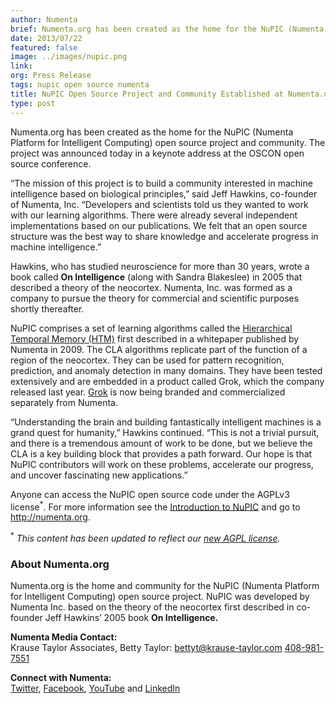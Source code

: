 ```yaml
---
author: Numenta
brief: Numenta.org has been created as the home for the NuPIC (Numenta Platform for Intelligent Computing) open source project and community.  The project was
date: 2013/07/22
featured: false
image: ../images/nupic.png
link:
org: Press Release
tags: nupic open source numenta
title: NuPIC Open Source Project and Community Established at Numenta.org
type: post
---
```


Numenta.org has been created as the home for the NuPIC (Numenta Platform for
Intelligent Computing) open source project and community.  The project was
announced today in a keynote address at the OSCON open source conference.

“The mission of this project is to build a community interested in machine
intelligence based on biological principles,” said Jeff Hawkins, co-founder of
Numenta, Inc. “Developers and scientists told us they wanted to work with our
learning algorithms.  There were already several independent implementations
based on our publications.  We felt that an open source structure was the best
way to share knowledge and accelerate progress in machine intelligence.”

Hawkins, who has studied neuroscience for more than 30 years, wrote a book
called **On Intelligence** (along with Sandra Blakeslee) in 2005 that
described a theory of the neocortex.  Numenta, Inc. was formed as a company to
pursue the theory for commercial and scientific purposes shortly thereafter.

NuPIC comprises a set of learning algorithms called the
[Hierarchical Temporal Memory (HTM)](/machine-intelligence-technology/) first described in a
whitepaper published by Numenta in 2009. The CLA algorithms replicate part of
the function of a region of the neocortex. They can be used for pattern
recognition, prediction, and anomaly detection in many domains. They have been
tested extensively and are embedded in a product called Grok, which the company
released last year. [Grok](http://grokstream.com) is now being branded and
commercialized separately from Numenta.

“Understanding the brain and building fantastically intelligent machines is a
grand quest for humanity,” Hawkins continued. “This is not a trivial pursuit,
and there is a tremendous amount of work to be done, but we believe the CLA is a
key building block that provides a path forward. Our hope is that NuPIC
contributors will work on these problems, accelerate our progress, and uncover
fascinating new applications.”

Anyone can access the NuPIC open source code under the AGPLv3 license<sup>\*</sup>.
For more information see the
[Introduction to NuPIC](http://numenta.org/news/2013/06/03/introducing-nupic.html)
and go to http://numenta.org.

<sup>\*</sup> *This content has been updated to reflect our
  [new AGPL license](http://numenta.org/blog/2015/08/17/licensing-update.html).*

### About Numenta.org

Numenta.org is the home and community for the NuPIC (Numenta Platform for
Intelligent Computing) open source project. NuPIC was developed by Numenta Inc.
based on the theory of the neocortex first described in co-founder Jeff Hawkins’
2005 book **On Intelligence.**

**Numenta Media Contact:** <br/>
Krause Taylor Associates,
Betty Taylor:
[bettyt@krause-taylor.com](mailto:bettyt@krause-taylor.com)
[408-981-7551](tel:+1-408-981-7551)

**Connect with Numenta:** <br/>
[Twitter](https://twitter.com/numenta),
[Facebook](https://www.facebook.com/pages/Numenta/321559142118?ref=br_tf),
[YouTube](https://www.youtube.com/user/numenta) and
[LinkedIn](https://www.linkedin.com/company/numenta)
